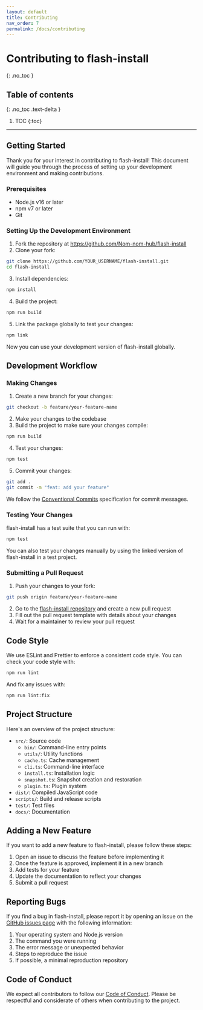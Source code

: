 ```yaml
---
layout: default
title: Contributing
nav_order: 7
permalink: /docs/contributing
---
```


# Contributing to flash-install
{: .no_toc }

## Table of contents
{: .no_toc .text-delta }

1. TOC
{:toc}

---

## Getting Started

Thank you for your interest in contributing to flash-install! This document will guide you through the process of setting up your development environment and making contributions.

### Prerequisites

- Node.js v16 or later
- npm v7 or later
- Git

### Setting Up the Development Environment

1. Fork the repository at https://github.com/Nom-nom-hub/flash-install
2. Clone your fork:

```bash
git clone https://github.com/YOUR_USERNAME/flash-install.git
cd flash-install
```

3. Install dependencies:

```bash
npm install
```

4. Build the project:

```bash
npm run build
```

5. Link the package globally to test your changes:

```bash
npm link
```

Now you can use your development version of flash-install globally.

## Development Workflow

### Making Changes

1. Create a new branch for your changes:

```bash
git checkout -b feature/your-feature-name
```

2. Make your changes to the codebase
3. Build the project to make sure your changes compile:

```bash
npm run build
```

4. Test your changes:

```bash
npm test
```

5. Commit your changes:

```bash
git add .
git commit -m "feat: add your feature"
```

We follow the [Conventional Commits](https://www.conventionalcommits.org/) specification for commit messages.

### Testing Your Changes

flash-install has a test suite that you can run with:

```bash
npm test
```

You can also test your changes manually by using the linked version of flash-install in a test project.

### Submitting a Pull Request

1. Push your changes to your fork:

```bash
git push origin feature/your-feature-name
```

2. Go to the [flash-install repository](https://github.com/Nom-nom-hub/flash-install) and create a new pull request
3. Fill out the pull request template with details about your changes
4. Wait for a maintainer to review your pull request

## Code Style

We use ESLint and Prettier to enforce a consistent code style. You can check your code style with:

```bash
npm run lint
```

And fix any issues with:

```bash
npm run lint:fix
```

## Project Structure

Here's an overview of the project structure:

- `src/`: Source code
  - `bin/`: Command-line entry points
  - `utils/`: Utility functions
  - `cache.ts`: Cache management
  - `cli.ts`: Command-line interface
  - `install.ts`: Installation logic
  - `snapshot.ts`: Snapshot creation and restoration
  - `plugin.ts`: Plugin system
- `dist/`: Compiled JavaScript code
- `scripts/`: Build and release scripts
- `test/`: Test files
- `docs/`: Documentation

## Adding a New Feature

If you want to add a new feature to flash-install, please follow these steps:

1. Open an issue to discuss the feature before implementing it
2. Once the feature is approved, implement it in a new branch
3. Add tests for your feature
4. Update the documentation to reflect your changes
5. Submit a pull request

## Reporting Bugs

If you find a bug in flash-install, please report it by opening an issue on the [GitHub issues page](https://github.com/Nom-nom-hub/flash-install/issues) with the following information:

1. Your operating system and Node.js version
2. The command you were running
3. The error message or unexpected behavior
4. Steps to reproduce the issue
5. If possible, a minimal reproduction repository

## Code of Conduct

We expect all contributors to follow our [Code of Conduct](https://github.com/Nom-nom-hub/flash-install/blob/main/CODE_OF_CONDUCT.md). Please be respectful and considerate of others when contributing to the project.
